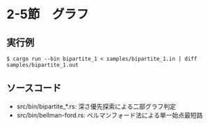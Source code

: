 # 2-5節　グラフ

## 実行例

```
$ cargo run --bin bipartite_1 < samples/bipartite_1.in | diff samples/bipartite_1.out
```

## ソースコード

- src/bin/bipartite_*.rs: 深さ優先探索による二部グラフ判定
- src/bin/bellman-ford.rs: ベルマンフォード法による単一始点最短路

